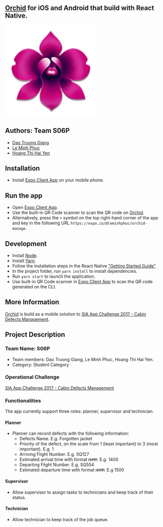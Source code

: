 ## [Orchid](https://github.com/heiseish/SIA) for iOS and Android that build with React Native.

![App Icon](./orchid.png)

## Authors: Team S06P
- [Dao Truong Giang](https://github.com/heiseish)
- [Le Minh Phuc](https://github.com/le-minhphuc)
- [Hoang Thi Hai Yen](https://github.com/heiseish)

## Installation
- Install [Expo Client App](https://docs.expo.io/versions/latest/introduction/installation.html) on your mobile phone.

## Run the app
- Open [Expo Client App](https://docs.expo.io/versions/latest/introduction/installation.html).
- Use the built-in QR Code scanner to scan the QR code on [Orchid](https://expo.io/@leminhphuc/orchid-manage).
- Alternatively, press the `+` symbol on the top right-hand corner of the app and key in the following URL `https://expo.io/@leminhphuc/orchid-manage`.

## Development
- Install [Node](https://nodejs.org/en/download/).
- Install [Yarn](https://yarnpkg.com/en/docs/install#mac-tab).
- Follow the installation steps in the React Native ["Getting Started Guide"](https://facebook.github.io/react-native/docs/getting-started.html).
- In the project folder, run `yarn install` to install dependencies.
- Run `yarn start` to launch the application.
- Use built-in QR Code scanner in [Expo Client App](https://docs.expo.io/versions/latest/introduction/installation.html) to scan the QR code generated on the CLI.

## More Information
[Orchid](https://github.com/heiseish/SIA) is build as a mobile solution to [SIA App Challenge 2017 - Cabin Defects Management](http://appchallenge.singaporeair.com).

## Project Description

### Team Name: S06P
- Team members: Dao Truong Giang, Le Minh Phuc, Hoang Thi Hai Yen.
- Category: Student Category

### Operational Challenge
[SIA App Challenge 2017 - Cabin Defects Management](http://appchallenge.singaporeair.com)

### Functionalities
The app currently support three roles: planner, supervisor and technician.
#### Planner
- Planner can record defects with the following information:
  - Defects Name. E.g. Forgotten jacket
  - Priority of the defect, on the scale from 1 (least important) to 3 (most important). E.g. 1
  - Arriving Flight Number. E.g. SQ127
  - Estimated arrival time with format `HHMM`. E.g. 1400
  - Departing Flight Number. E.g. SQ554
  - Estimated departure time with format `HHMM`. E.g 1500

#### Supervisor
- Allow supervisor to assign tasks to technicians and keep track of their status.

#### Technician
- Allow technician to keep track of the job queue.
